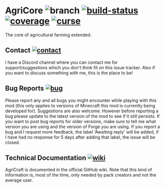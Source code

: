 # AgriCore ![branch] [![build-status]][build-link] [![coverage]][coverage-link] [![curse]][curse-link]

The core of agricultural farming extended.

## Contact [![contact]][contact-link]

I have a Discord channel where you can contact me for support/suggestions which you don't think fit on this issue tracker. Also if you want to discuss something with me, this is the place to be!

## Bug Reports [![bug]][bug-link]

Please report any and all bugs you might encounter while playing with this mod (this only applies to versions of Minecraft this mod is currently being developed for). Suggestions are also welcome.
However before reporting a bug please update to the latest version of the mod to see if it still persists.
If you want to post bug reports for older versions, make sure to tell me what version you are using and the version of Forge you are using.
If you report a bug and I request more feedback, the label 'Awaiting reply' will be added, if I have had no response for 5 days after adding that label, the issue will be closed.


## Technical Documentation [![wiki]][wiki-link]

AgriCraft is documented in the official GitHub wiki. Note that
this kind of information is, most of the time, only needed by pack creators and not the average user.

[branch]:https://img.shields.io/badge/branch-master-aaaaff.svg "GitHub Branch"

[build-link]:https://travis-ci.org/AgriCraft/AgriCore
[build-status]:https://travis-ci.org/AgriCraft/AgriCore.svg?branch=master "Travis-CI Build Status"

[coverage]:https://codecov.io/gh/AgriCraft/AgriCore/branch/master/graph/badge.svg?token=DIEBA4U1AH
[coverage-link]:https://codecov.io/gh/AgriCraft/AgriCore

[curse-link]:https://agricraft.github.io/curse
[curse]:http://cf.way2muchnoise.eu/full_agricraft_downloads.svg "CurseForge"

[contact-link]:https://agricraft.github.io/contact
[contact]:https://agricraft.github.io/images/contact.svg "InfinityRaider Contact"

[bug-link]:https://agricraft.github.io/issues
[bug]:https://agricraft.github.io/images/bug.svg "AgriCraft Issues"

[wiki-link]:https://agricraft.github.io/wiki
[wiki]:https://agricraft.github.io/images/wiki.svg "AgriCraft GitHub Wiki"

